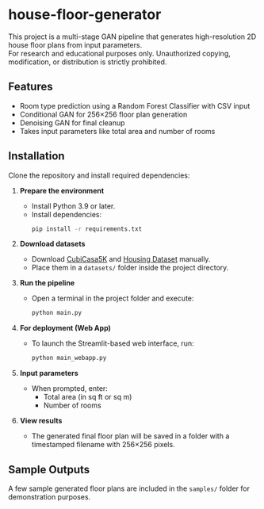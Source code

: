 # house-floor-generator

This project is a multi-stage GAN pipeline that generates high-resolution 2D house floor plans from input parameters.  
For research and educational purposes only. Unauthorized copying, modification, or distribution is strictly prohibited.

## Features
- Room type prediction using a Random Forest Classifier with CSV input
- Conditional GAN for 256×256 floor plan generation
- Denoising GAN for final cleanup
- Takes input parameters like total area and number of rooms

## Installation
Clone the repository and install required dependencies:

1. **Prepare the environment**
   - Install Python 3.9 or later.
   - Install dependencies:
     ```bash
     pip install -r requirements.txt
     ```

2. **Download datasets**
   - Download [CubiCasa5K](https://www.kaggle.com/code/qmarva/cubicasa5k-swin-transformer-mmdetection) and [Housing Dataset](https://www.kaggle.com/datasets/ashydv/housing-dataset) manually.
   - Place them in a `datasets/` folder inside the project directory.

3. **Run the pipeline**
   - Open a terminal in the project folder and execute:
     ```bash
     python main.py
     ```

4. **For deployment (Web App)**
   - To launch the Streamlit-based web interface, run:
     ```bash
     python main_webapp.py
     ```

5. **Input parameters**
   - When prompted, enter:
     - Total area (in sq ft or sq m)
     - Number of rooms

6. **View results**
   - The generated final floor plan will be saved in a folder with a timestamped filename with 256×256 pixels.

## Sample Outputs
A few sample generated floor plans are included in the `samples/` folder for demonstration purposes.
